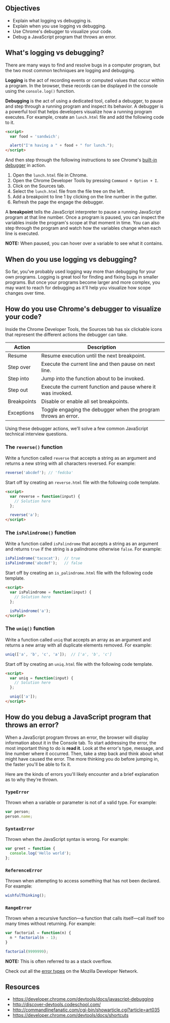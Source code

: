 ## Objectives

- Explain what logging vs debugging is.
- Explain when you use logging vs debugging.
- Use Chrome's debugger to visualize your code.
- Debug a JavaScript program that throws an error.

## What's logging vs debugging?

There are many ways to find and resolve bugs in a computer program, but the two most common techniques are logging and debugging.

**Logging** is the act of recording events or computed values that occur within a program. In the browser, these records can be displayed in the console using the `console.log()` function.

**Debugging** is the act of using a dedicated tool, called a debugger, to pause and step through a running program and inspect its behavior. A debugger is a powerful tool that helps developers visualize how a running program executes. For example, create an `lunch.html` file and add the following code to it.

```html
<script>
  var food = 'sandwich';

  alert("I'm having a " + food + " for lunch.");
</script>
```

And then step through the following instructions to see Chrome's [built-in debugger](https://developer.chrome.com/devtools/docs/javascript-debugging) in action.

1. Open the `lunch.html` file in Chrome.
1. Open the Chrome Developer Tools by pressing `Command + Option + I`.
1. Click on the Sources tab.
1. Select the `lunch.html` file from the file tree on the left.
1. Add a breakpoint to line 1 by clicking on the line number in the gutter.
1. Refresh the page the engage the debugger.

A **breakpoint** tells the JavaScript interpreter to pause a running JavaScript program at that line number. Once a program is paused, you can inspect the variables inside the program's scope at that moment in time. You can also step through the program and watch how the variables change when each line is executed.

**NOTE:** When paused, you can hover over a variable to see what it contains.

## When do you use logging vs debugging?

So far, you've probably used logging way more than debugging for your own programs. Logging is great tool for finding and fixing bugs in smaller programs. But once your programs become larger and more complex, you may want to reach for debugging as it'll help you visualize how scope changes over time.

## How do you use Chrome's debugger to visualize your code?

Inside the Chrome Developer Tools, the Sources tab has six clickable icons that represent the different actions the debugger can take.

| Action      | Description                                                    |
|-------------|----------------------------------------------------------------|
| Resume      | Resume execution until the next breakpoint.                    |
| Step over   | Execute the current line and then pause on next line.          |
| Step into   | Jump into the function about to be invoked.                    |
| Step out    | Execute the current function and pause where it was invoked.   |
| Breakpoints | Disable or enable all set breakpoints.                         |
| Exceptions  | Toggle engaging the debugger when the program throws an error. |

Using these debugger actions, we'll solve a few common JavaScript technical interview questions.

### The `reverse()` function

Write a function called `reverse` that accepts a string as an argument and returns a new string with all characters reversed. For example:

```javascript
reverse('abcdef'); // 'fedcba'
```

Start off by creating an `reverse.html` file with the following code template.

```html
<script>
  var reverse = function(input) {
    // Solution here
  };

  reverse('a');
</script>
```

### The `isPalindrome()` function

Write a function called `isPalindrome` that accepts a string as an argument and returns `true` if the string is a palindrome otherwise `false`. For example:

```javascript
isPalindrome('tacocat');  // true
isPalindrome('abcdef');   // false
```

Start off by creating an `is_palindrome.html` file with the following code template.

```html
<script>
  var isPalindrome = function(input) {
    // Solution here
  };

  isPalindrome('a');
</script>
```

### The `uniq()` function

Write a function called `uniq` that accepts an array as an argument and returns a new array with all duplicate elements removed. For example:

```javascript
uniq(['a', 'b', 'c', 'a']);  // ['a', 'b', 'c']
```

Start off by creating an `uniq.html` file with the following code template.

```html
<script>
  var uniq = function(input) {
    // Solution here
  };

  uniq(['a']);
</script>
```

## How do you debug a JavaScript program that throws an error?

When a JavaScript program throws an error, the browser will display information about it in the Console tab. To start addressing the error, the most important thing to do is **read it**. Look at the error's type, message, and line number where it occurred. Then, take a step back and think about what might have caused the error. The more thinking you do before jumping in, the faster you'll be able to fix it.

Here are the kinds of errors you'll likely encounter and a brief explanation as to why they're thrown.

### `TypeError`

Thrown when a variable or parameter is not of a valid type. For example:

```javascript
var person;
person.name;
```

### `SyntaxError`

Thrown when the JavaScript syntax is wrong. For example:

```javascript
var greet = function {
  console.log('Hello world');
};
```

### `ReferenceError`

Thrown when attempting to access something that has not been declared. For example:

```javascript
wishfulThinking();
```

### `RangeError`

Thrown when a recursive function—a function that calls itself—call itself too many times without returning. For example:

```javascript
var factorial = function(n) {
  n * factorial(n - 1);
}

factorial(9999999);
```

**NOTE:** This is often referred to as a stack overflow.

Check out all the [error types](https://developer.mozilla.org/en-US/docs/Web/JavaScript/Reference/Global_Objects/Error) on the Mozilla Developer Network.

## Resources

- https://developer.chrome.com/devtools/docs/javascript-debugging
- http://discover-devtools.codeschool.com/
- http://commandlinefanatic.com/cgi-bin/showarticle.cgi?article=art035
- https://developer.chrome.com/devtools/docs/shortcuts

